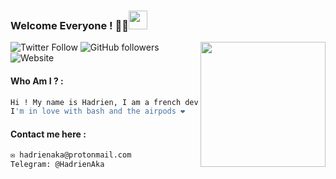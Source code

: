 ### Welcome Everyone ! 👋🏻<img src="https://media.giphy.com/media/WUlplcMpOCEmTGBtBW/giphy.gif" width="30">
<img align='right' src="https://media.giphy.com/media/M9gbBd9nbDrOTu1Mqx/giphy.gif" width="200">

![Twitter Follow](https://img.shields.io/twitter/follow/hadrienaka?label=%40HadrienAka&logo=twitter&logoColor=ffffff&style=for-the-badge)
![GitHub followers](https://img.shields.io/github/followers/hadrienaka?color=9F9F9F&label=%40HadrienAka&logo=github&style=for-the-badge)
![Website](https://img.shields.io/website?color=9F9F9F&label=Hadrienaka.fr&logo=brave&logoColor=ffffff&style=for-the-badge&up_message=SEE&url=https%3A%2F%2Fhadrienaka.fr)
#### Who Am I ? : 

```bash
Hi ! My name is Hadrien, I am a french developer and student in infosec 😁
I'm in love with bash and the airpods ❤️
```

#### Contact me here : 
```bash
✉️ hadrienaka@protonmail.com
Telegram: @HadrienAka
```



